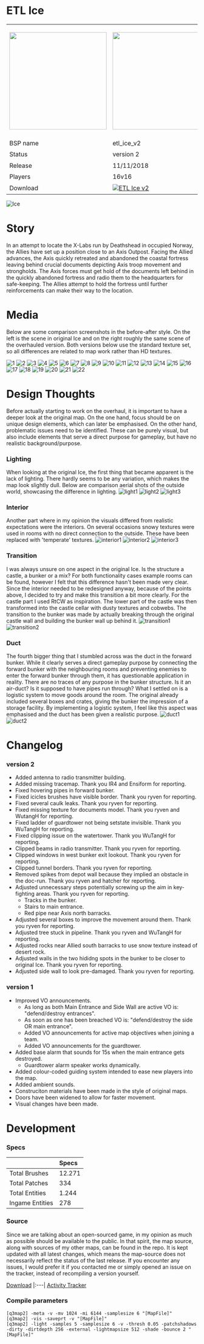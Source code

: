ETL Ice
==========

<table>
 <tr>
  <td><img src="https://github.com/realkemon/home/blob/master/levelshots/etl_ice.png" width="256"/></td>
  <td><img src="https://github.com/realkemon/home/blob/master/levelshots/etl_ice_cc.jpg" width="256"/></td>
  <td rowspan="6"><b>Index:</b><br>
<a href="https://github.com/realkemon/home/blob/master/README.md#-cedric-aka-kemon">Home</a><br>
<ul>
 <li><a href="https://github.com/realkemon/home/blob/master/etl_ice.md#story">Story</a></li>
 <li><a href="https://github.com/realkemon/home/blob/master/etl_ice.md#media">Media</a></li>
 <li><a href="https://github.com/realkemon/home/blob/master/etl_ice.md#design-thoughts">Design Thoughts</a></li>
 <ul>
  <li><a href="https://github.com/realkemon/home/blob/master/etl_ice.md#lighting">Lighting</a></li>
  <li><a href="https://github.com/realkemon/home/blob/master/etl_ice.md#interior">Interior</a></li>
  <li><a href="https://github.com/realkemon/home/blob/master/etl_ice.md#transition">Transition</a></li>
  <li><a href="https://github.com/realkemon/home/blob/master/etl_ice.md#duct">Duct</a></li>
 </ul>
 <li><a href="https://github.com/realkemon/home/blob/master/etl_ice.md#changelog">Changelog</a></li>
 <ul>
  <li><a href="https://github.com/realkemon/home/blob/master/etl_ice.md#version-2">version 2</a></li>
  <li><a href="https://github.com/realkemon/home/blob/master/etl_ice.md#version-1">version 1</a></li>
 </ul>
 <li><a href="https://github.com/realkemon/home/blob/master/etl_ice.md#development">Development</a></li>
 <ul>
  <li><a href="https://github.com/realkemon/home/blob/master/etl_ice.md#specs">specs</a></li>
  <li><a href="https://github.com/realkemon/home/blob/master/etl_ice.md#source">source</a></li>
  <li><a href="https://github.com/realkemon/home/blob/master/etl_ice.md#compile-parameters">compile parameters</a></li>
 </ul></td>
 </tr>
 <tr>
  <td>BSP name</td>
  <td>etl_ice_v2</td>
 </tr>
 <tr>
  <td>Status</td>
  <td>version 2</td>
 </tr>
 <tr> 
  <td>Release</td>
  <td>11/11/2018</td>
 </tr>
 <tr>
  <td>Players</td>
  <td>16v16</td>
 </tr>
 <tr>
  <td>Download</td>
  <td><a href="https://www.moddb.com/mods/etlegacy/addons/etl-ice-v2" title="Download ETL Ice v2 - Mod DB" target="_blank"><img src="https://button.moddb.com/download/medium/170820.png" alt="ETL Ice v2" /></a></td>
 </tr>
</table>

![Ice](https://github.com/realkemon/home/blob/master/gfx/banner_ice.png)

Story
============

In an attempt to locate the X-Labs run by Deathshead in occupied Norway, the Allies have set up a position close to an Axis Outpost.
Facing the Allied advances, the Axis quickly retreated and abandoned the coastal fortress leaving behind crucial documents depicting Axis troop movement and strongholds. 
The Axis forces must get hold of the documents left behind in the quickly abandoned fortress and radio them to the headquarters for safe-keeping. 
The Allies attempt to hold the fortress until further reinforcements can make their way to the location.


Media
============

Below are some comparison screenshots in the before-after style. On the left is the scene in original Ice and on the right roughly the same scene of the overhauled version. Both versions below use the standard texture set, so all differences are related to map work rather than HD textures.

![1](https://i.imgur.com/kGQFCb7.jpg)
![2](https://i.imgur.com/t3KXEJs.jpg)
![3](https://i.imgur.com/XL5RDGK.jpg)
![4](https://i.imgur.com/IwRmfYe.jpg)
![5](https://i.imgur.com/syRV8Qx.jpg)
![6](https://i.imgur.com/PTXnU1t.jpg)
![7](https://i.imgur.com/yDSG2rR.jpg)
![8](https://i.imgur.com/KDQQFuR.jpg)
![9](https://i.imgur.com/nlLEQmQ.jpg)
![10](https://i.imgur.com/kWjm7iP.jpg)
![11](https://i.imgur.com/3DsdwRv.jpg)
![12](https://i.imgur.com/2dnqKX1.jpg)
![13](https://i.imgur.com/75HqIus.jpg)
![14](https://i.imgur.com/0oQ932U.jpg)
![15](https://i.imgur.com/TXWiLvb.jpg)
![16](https://i.imgur.com/uLU9mlw.jpg)
![17](https://i.imgur.com/A8lzoOH.jpg)
![18](https://i.imgur.com/LZlQS4u.jpg)
![19](https://i.imgur.com/5nsN4dU.jpg)
![20](https://i.imgur.com/24bRlwN.jpg)
![21](https://i.imgur.com/MaujE2l.jpg)
![22](https://i.imgur.com/1C9sQQj.jpg)

Design Thoughts
============

Before actually starting to work on the overhaul, it is important to have a deeper look at the original map. On the one hand, focus should be on unique design elements, which can later be emphasised. On the other hand, problematic issues need to be identified. These can be purely visual, but also include elements that serve a direct purpose for gameplay, but have no realistic background/purpose.

### Lighting
When looking at the original Ice, the first thing that became apparent is the lack of lighting. There hardly seems to be any variation, which makes the map look slightly dull. Below are comparison aerial shots of the outside world, showcasing the difference in lighting.
![light1](https://i.imgur.com/PxxQcJX.jpg)
![light2](https://i.imgur.com/Iz7oQ4K.jpg)
![light3](https://i.imgur.com/3NI8BxZ.jpg)

### Interior
Another part where in my opinion the visuals differed from realistic expectations were the interiors. On several occasions snowy textures were used in rooms with no direct connection to the outside. These have been replaced with 'temperate' textures.
![interior1](https://i.imgur.com/S3k525d.jpg)
![interior2](https://i.imgur.com/A8lzoOH.jpg)
![interior3](https://i.imgur.com/3DsdwRv.jpg)

### Transition
I was always unsure on one aspect in the original Ice. Is the structure a castle, a bunker or a mix? For both functionality cases example rooms can be found, however I felt that this difference hasn't been made very clear. Since the interior needed to be redesigned anyway, because of the points above, I decided to try and make this transition a bit more clearly. For the castle part I used RtCW as inspiration. The lower part of the castle was then transformed into the castle cellar with dusty textures and cobwebs. The transition to the bunker was made by actually breaking through the original castle wall and building the bunker wall up behind it.
![transition1](https://i.imgur.com/7HUMhae.jpg)
![transition2](https://i.imgur.com/UAW15PH.jpg)

### Duct
The fourth bigger thing that I stumbled across was the duct in the forward bunker. While it clearly serves a direct gameplay purpose by connecting the forward bunker with the neighbouring rooms and preventing enemies to enter the forward bunker through them, it has questionable application in reality. There are no traces of any purpose in the bunker structure. Is it an air-duct? Is it supposed to have pipes run through? What I settled on is a logistic system to move goods around the room. The original already included several boxes and crates, giving the bunker the impression of a storage facility. By implementing a logistic system, I feel like this aspect was emphasised and the duct has been given a realistic purpose.
![duct1](https://i.imgur.com/jS3UITv.jpg)
![duct2](https://i.imgur.com/4VUhRIR.jpg)

Changelog
============

### version 2

* Added antenna to radio transmitter building.
*	Added missing tracemap. Thank you IR4 and Ensiform for reporting.
* Fixed hovering pipes in forward bunker.
* Fixed icicles brushes have visible border. Thank you ryven for reporting.
* Fixed several caulk leaks. Thank you ryven for reporting.
* Fixed missing texture for documents model. Thank you ryven and WutangH for reporting.
* Fixed ladder of guardtower not being setstate invisible. Thank you WuTangH for reporting.
* Fixed clipping issue on the watertower. Thank you WuTangH for reporting.
* Clipped beams in radio transmitter. Thank you ryven for reporting.
* Clipped windows in west bunker exit lookout. Thank you ryven for reporting.
* Clipped tunnel borders. Thank you ryven for reporting.
* Removed spikes from depot wall because they implied an obstacle in the doc-run. Thank you ryven and hatcher for reporting.
* Adjusted unnecessary steps potentially screwing up the aim in key-fighting areas. Thank you ryven for reporting.
  * Tracks in the bunker.
  * Stairs to main entrance.
  * Red pipe near Axis north barracks.
* Adjusted several boxes to improve the movement around them. Thank you ryven for reporting.
* Adjusted tree stuck in pipeline. Thank you ryven and WuTangH for reporting.
* Adjusted rocks near Allied south barracks to use snow texture instead of desert rock.
* Adjusted walls in the two hididng spots in the bunker to be closer to original Ice. Thank you ryven for reporting.
* Adjusted side wall to look pre-damaged. Thank you ryven for reporting.

### version 1
* Improved VO announcements. 
  * As long as both Main Entrance and Side Wall are active VO is: "defend/destroy entrances".
  * As soon as one has been breached VO is: "defend/destroy the side OR main entrance".
  * Added VO announcements for active map objectives when joining a team.
  * Added VO announcements for the guardtower.
* Added base alarm that sounds for 15s when the main entrance gets destroyed.
  * Guardtower alarm speaker works dynamically.
* Added colour-coded guiding system intended to ease new players into the map.
* Added ambient sounds.
* Construciton materials have been made in the style of original maps.
* Doors have been widened to allow for faster movement.
* Visual changes have been made.


Development
============

### Specs
<space> | Specs
:---|:---
Total Brushes | 12.271
Total Patches | 334
Total Entities | 1.244
Ingame Entities | 278
 
### Source

Since we are talking about an open-sourced game, in my opinion as much as possible should be available to the public. In that spirit, the map source, along with sources of my other maps, can be found in the repo. It is kept updated with all latest changes, which means the map-source does not necessarily reflect the status of the last release. If you encounter any issues, I would prefer it if you contacted me or simply opened an issue on the tracker, instead of recompiling a version yourself.

[Download](https://github.com/realkemon/home/tree/master/maps)
|:---|
[Activity Tracker](https://github.com/realkemon/home/milestone/1)

### Compile parameters

```
[q3map2] -meta -v -mv 1024 -mi 6144 -samplesize 6 "[MapFile]"
[q3map2] -vis -saveprt -v "[MapFile]"
[q3map2] -light -samples 5 -samplesize 6 -v -thresh 0.05 -patchshadows -dirty -dirtdepth 256 -external -lightmapsize 512 -shade -bounce 2 "[MapFile]"
```



